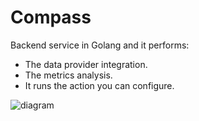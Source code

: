 # Compass

Backend service in Golang and it performs:
- The data provider integration.
- The metrics analysis. 
- It runs the action you can configure. 

![diagram](c3.svg)